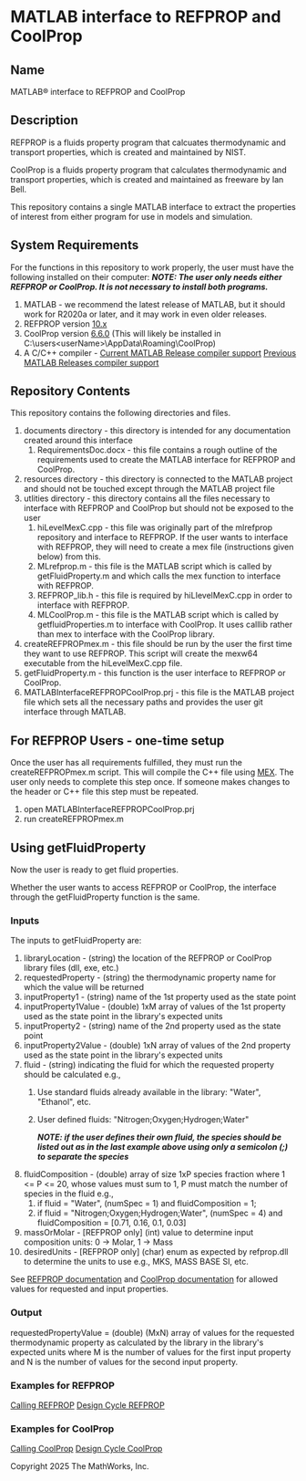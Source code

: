 # MATLAB interface to REFPROP and CoolProp

## Name
MATLAB&reg; interface to REFPROP and CoolProp

## Description
REFPROP is a fluids property program that calcuates thermodynamic and transport properties, which is created and maintained by NIST.

CoolProp is a fluids property program that calculates thermodynamic and transport properties, which is created and maintained as freeware by Ian Bell.

This repository contains a single MATLAB interface to extract the properties of interest from either program for use in models and simulation.

## System Requirements

For the functions in this repository to work properly, the user must have the following installed on their computer:
**_NOTE: The user only needs either REFPROP or CoolProp. It is not necessary to install both programs._**

1. MATLAB - we recommend the latest release of MATLAB, but it should work for R2020a or later, and it may work in even older releases.
2. REFPROP version [10.x](https://www.nist.gov/srd/refprop)
3. CoolProp version [6.6.0](http://www.coolprop.org/coolprop/wrappers/Installers/index.html) (This will likely be installed in C:\users\<userName>\AppData\Roaming\CoolProp)
4. A C/C++ compiler - [Current MATLAB Release compiler support](https://www.mathworks.com/support/requirements/supported-compilers.html) [Previous MATLAB Releases compiler support](https://www.mathworks.com/support/requirements/previous-releases.html)

## Repository Contents

This repository contains the following directories and files.

1. documents directory - this directory is intended for any documentation created around this interface
    1. RequirementsDoc.docx - this file contains a rough outline of the requirements used to create the MATLAB interface for REFPROP and CoolProp.
2. resources directory - this directory is connected to the MATLAB project and should not be touched except through the MATLAB project file
3. utlities directory - this directory contains all the files necessary to interface with REFPROP and CoolProp but should not be exposed to the user
    1. hiLevelMexC.cpp - this file was originally part of the mlrefprop repository and interface to REFPROP. If the user wants to interface with REFPROP, they will need to create a mex file (instructions given below) from this.
    2. MLrefprop.m - this file is the MATLAB script which is called by getFluidProperty.m and which calls the mex function to interface with REFPROP.
    3. REFPROP_lib.h - this file is required by hiLIevelMexC.cpp in order to interface with REFPROP.
    4. MLCoolProp.m - this file is the MATLAB script which is called by getfluidProperties.m to interface with CoolProp. It uses calllib rather than mex to interface with the CoolProp library.
4. createREFPROPmex.m - this file should be run by the user the first time they want to use REFPROP. This script will create the mexw64 executable from the hiLevelMexC.cpp file.
5. getFluidProperty.m - this function is the user interface to REFPROP or CoolProp.
6. MATLABInterfaceREFPROPCoolProp.prj - this file is the MATLAB project file which sets all the necessary paths and provides the user git interface through MATLAB.

## For REFPROP Users - one-time setup

Once the user has all requirements fulfilled, they must run the createREFPROPmex.m script. This will compile the C++ file using [MEX](https://www.mathworks.com/help/matlab/ref/mex.html). The user only needs to complete this step once. If someone makes changes to the header or C++ file this step must be repeated.

1. open MATLABInterfaceREFPROPCoolProp.prj
2. run createREFPROPmex.m

## Using getFluidProperty

Now the user is ready to get fluid properties.

Whether the user wants to access REFPROP or CoolProp, the interface through the getFluidProperty function is the same.

### Inputs

The inputs to getFluidProperty are:

1. libraryLocation - (string) the location of the REFPROP or CoolProp library files (dll, exe, etc.)            
2. requestedProperty - (string) the thermodynamic property name for which the value will be returned 
3. inputProperty1 - (string) name of the 1st property used as the state point
4. inputProperty1Value - (double) 1xM array of values of the 1st property used as the state point in the library's expected units 
5. inputProperty2 - (string) name of the 2nd property used as the state point
6. inputProperty2Value - (double) 1xN array of values of the 2nd property used as the state point in the library's expected units 
7. fluid - (string) indicating the fluid for which the requested property should be calculated e.g., 
    1. Use standard fluids already available in the library: "Water", "Ethanol", etc.  
    2. User defined fluids: "Nitrogen;Oxygen;Hydrogen;Water"

        _**NOTE: if the user defines their own fluid, the species should be listed out as in the last example above using only a semicolon (;\) to separate the species**_
8. fluidComposition - (double) array of size 1xP species fraction where 1 <= P <= 20, whose values must sum to 1, P must match the number of species in the fluid e.g., 
    1. if fluid = "Water", (numSpec = 1) and fluidComposition = 1;
    2. if fluid = "Nitrogen;Oxygen;Hydrogen;Water", (numSpec = 4) and fluidComposition = [0.71, 0.16, 0.1, 0.03]
9. massOrMolar - [REFPROP only] (int) value to determine input composition units: 0 -> Molar, 1 -> Mass
10. desiredUnits - [REFPROP only] (char) enum as expected by refprop.dll to determine the units to use e.g., MKS, MASS BASE SI, etc.

See [REFPROP documentation](https://trc.nist.gov/refprop/REFPROP.PDF) and [CoolProp documentation](http://www.coolprop.org/coolprop/HighLevelAPI.html#table-of-string-inputs-to-propssi-function) for allowed values for requested and input properties.
### Output

requestedPropertyValue = (double) (MxN) array of values for the requested thermodynamic property as calculated by the library in the library's expected units where M is the number of values for the first input property and N is the number of values for the second input property.

### Examples for REFPROP

[Calling REFPROP](https://github.com/mathworks/matlab-interface-refprop-coolprop/blob/main/toolbox/examples/callingREFPROP.m)
[Design Cycle REFPROP](https://github.com/mathworks/matlab-interface-refprop-coolprop/blob/main/toolbox/examples/designCycleSingle_REFPROP.m)

### Examples for CoolProp

[Calling CoolProp](https://github.com/mathworks/matlab-interface-refprop-coolprop/blob/main/toolbox/examples/callingCoolProp.m)
[Design Cycle CoolProp](https://github.com/mathworks/matlab-interface-refprop-coolprop/blob/main/toolbox/examples/designCycleSingle_CoolProp.m)

Copyright 2025 The MathWorks, Inc.